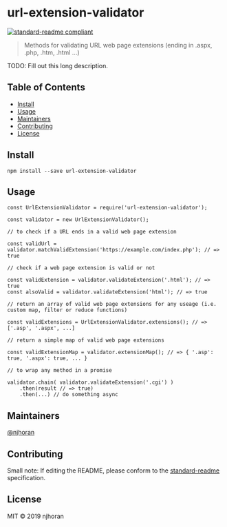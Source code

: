 # url-extension-validator

[![standard-readme compliant](https://img.shields.io/badge/standard--readme-OK-green.svg?style=flat-square)](https://github.com/RichardLitt/standard-readme)

> Methods for validating URL web page extensions (ending in .aspx, .php, .htm, .html ...)

TODO: Fill out this long description.

## Table of Contents

- [Install](#install)
- [Usage](#usage)
- [Maintainers](#maintainers)
- [Contributing](#contributing)
- [License](#license)

## Install

```
npm install --save url-extension-validator
```

## Usage

```
const UrlExtensionValidator = require('url-extension-validator');

const validator = new UrlExtensionValidator();

// to check if a URL ends in a valid web page extension

const validUrl = validator.matchValidExtension('https://example.com/index.php'); // => true

// check if a web page extension is valid or not

const validExtension = validator.validateExtension('.html'); // => true
const alsoValid = validator.validateExtension('html'); // => true

// return an array of valid web page extensions for any useage (i.e. custom map, filter or reduce functions)

const validExtensions = UrlExtensionValidator.extensions(); // => ['.asp', '.aspx', ...]

// return a simple map of valid web page extensions

const validExtensionMap = validator.extensionMap(); // => { '.asp': true, '.aspx': true, ... }

// to wrap any method in a promise

validator.chain( validator.validateExtension('.cgi') )
    .then(result // => true)
    .then(...) // do something async
```

## Maintainers

[@njhoran](https://github.com/njhoran)

## Contributing



Small note: If editing the README, please conform to the [standard-readme](https://github.com/RichardLitt/standard-readme) specification.

## License

MIT © 2019 njhoran
